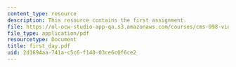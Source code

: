 ```yaml
---
content_type: resource
description: This resource contains the first assignment.
file: https://ol-ocw-studio-app-qa.s3.amazonaws.com/courses/cms-998-videogame-theory-and-analysis-fall-2006/2d1694aa741ac5c6f14003ce6c0f6ce2_first_day.pdf
file_type: application/pdf
resourcetype: Document
title: first_day.pdf
uid: 2d1694aa-741a-c5c6-f140-03ce6c0f6ce2
---
```

